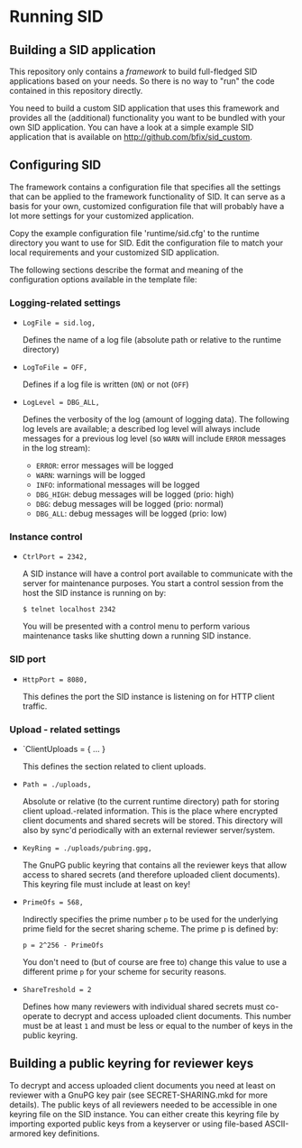 
Running SID
===========

Building a SID application
--------------------------

This repository only contains a *framework* to build full-fledged SID
applications based on your needs. So there is no way to "run" the code
contained in this repository directly.

You need to build a custom SID application that uses this framework and
provides all the (additional) functionality you want to be bundled with your
own SID application. You can have a look at a simple example SID application
that is available on http://github.com/bfix/sid_custom.

Configuring SID
---------------

The framework contains a configuration file that specifies all the settings
that can be applied to the framework functionality of SID. It can serve as
a basis for your own, customized configuration file that will probably have
a lot more settings for your customized application.

Copy the example configuration file 'runtime/sid.cfg' to the runtime directory
you want to use for SID. Edit the configuration file to match your local
requirements and your customized SID application.

The following sections describe the format and meaning of the configuration
options available in the template file:

### Logging-related settings 

* `LogFile = sid.log,`

	Defines the name of a log file (absolute path or relative to the runtime
	directory)

* `LogToFile = OFF,`

	Defines if a log file is written (`ON`) or not (`OFF`)

* `LogLevel = DBG_ALL,`

	Defines the verbosity of the log (amount of logging data). The following
	log levels are available; a described log level will always include
	messages for a previous log level (so `WARN` will include `ERROR` messages
	in the log stream):
	
	+ `ERROR`: error messages will be logged
	+ `WARN`: warnings will be logged
	+ `INFO`: informational messages will be logged
	+ `DBG_HIGH`: debug messages will be logged (prio: high)
	+ `DBG`: debug messages will be logged (prio: normal)
	+ `DBG_ALL`: debug messages will be logged (prio: low)

### Instance control

* `CtrlPort = 2342,`

	A SID instance will have a control port available to communicate with the
	server for maintenance purposes. You start a control session from the host
	the SID instance is running on by:
	
	`$ telnet localhost 2342`
	
	You will be presented with a control menu to perform various maintenance
	tasks like shutting down a running SID instance.

### SID port 

* `HttpPort = 8080,`

	This defines the port the SID instance is listening on for HTTP client
	traffic.

### Upload - related settings

* `ClientUploads = { ... }

	This defines the section related to client uploads.

* `Path = ./uploads,`

	Absolute or relative (to the current runtime directory) path for storing
	client upload.-related information. This is the place where encrypted
	client documents and shared secrets will be stored. This directory will
	also by sync'd periodically with an external reviewer server/system.

* `KeyRing = ./uploads/pubring.gpg,`

	The GnuPG public keyring that contains all the reviewer keys that allow
	access to shared secrets (and therefore uploaded client documents). This
	keyring file must include at least on key!

* `PrimeOfs = 568,`

	Indirectly specifies the prime number `p` to be used for the underlying
	prime field	for the secret sharing scheme. The prime p is defined by:
	
	`p = 2^256 - PrimeOfs`
	
	You don't need to (but of course are free to) change this value to use a
	different prime `p` for your scheme for security reasons. 

* `ShareTreshold = 2`

	Defines how many reviewers with individual shared secrets must co-operate
	to decrypt and access uploaded client documents. This number must be at
	least `1` and must be less or equal to the number of keys in the public
	keyring.


Building a public keyring for reviewer keys
-------------------------------------------

To decrypt and access uploaded client documents you need at least on reviewer
with a GnuPG key pair (see SECRET-SHARING.mkd for more details). The public
keys of all reviewers needed to be accessible in one keyring file on the SID
instance. You can either create this keyring file by importing exported public
keys from a keyserver or using file-based ASCII-armored key definitions.
